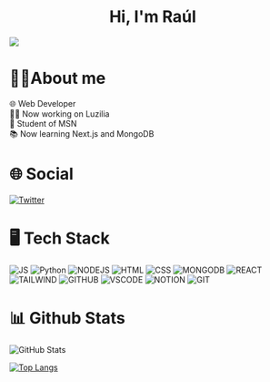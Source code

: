 <div align="center">
<h1 align="center">Hi, I'm Raúl</h1>
</div>
<img src="https://i.imgur.com/bUKMU7K.png">

# 👨‍💻About me
  <div>🌐 Web Developer</div>
  <div>👷‍♂️ Now working on Luzilia</div>
  <div>📘 Student of MSN</div>
  <div>📚 Now learning Next.js and MongoDB</div>


# 🌐 Social
[![Twitter](https://img.shields.io/badge/Twitter-1DA1F2?style=for-the-badge&logo=twitter&logoColor=white)](https://twitter.com/RushWTF_)

# 🖥️ Tech Stack
![JS](https://img.shields.io/badge/JavaScript-F7DF1E?style=for-the-badge&logo=javascript&logoColor=black)
![Python](https://img.shields.io/badge/Python-3776AB?style=for-the-badge&logo=python&logoColor=white
)
![NODEJS](https://img.shields.io/badge/Node.js-43853D?style=for-the-badge&logo=node.js&logoColor=white)
![HTML](https://img.shields.io/badge/HTML5-E34F26?style=for-the-badge&logo=html5&logoColor=white)
![CSS](https://img.shields.io/badge/CSS3-1572B6?style=for-the-badge&logo=css3&logoColor=white)
![MONGODB](https://img.shields.io/badge/MongoDB-4EA94B?style=for-the-badge&logo=mongodb&logoColor=white
)
![REACT](https://img.shields.io/badge/React-20232A?style=for-the-badge&logo=react&logoColor=61DAFB
)
![TAILWIND](https://img.shields.io/badge/Tailwind_CSS-38B2AC?style=for-the-badge&logo=tailwind-css&logoColor=white)
![GITHUB](https://img.shields.io/badge/GitHub-100000?style=for-the-badge&logo=github&logoColor=whit)
![VSCODE](https://img.shields.io/badge/Visual_Studio_Code-0078D4?style=for-the-badge&logo=visual%20studio%20code&logoColor=white)
![NOTION](https://img.shields.io/badge/Notion-000000?style=for-the-badge&logo=notion&logoColor=white)
![GIT](https://img.shields.io/badge/GIT-E44C30?style=for-the-badge&logo=git&logoColor=white)

# 📊 Github Stats
![GitHub Stats](https://github-readme-stats.vercel.app/api?username=raloonsoc&theme=radical)

[![Top Langs](https://github-readme-stats.vercel.app/api/top-langs/?username=raloonsoc&layout=compact&theme=radical)](https://github.com/anuraghazra/github-readme-stats)
